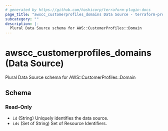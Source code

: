 ```yaml
---
# generated by https://github.com/hashicorp/terraform-plugin-docs
page_title: "awscc_customerprofiles_domains Data Source - terraform-provider-awscc"
subcategory: ""
description: |-
  Plural Data Source schema for AWS::CustomerProfiles::Domain
---
```


# awscc_customerprofiles_domains (Data Source)

Plural Data Source schema for AWS::CustomerProfiles::Domain



<!-- schema generated by tfplugindocs -->
## Schema

### Read-Only

- `id` (String) Uniquely identifies the data source.
- `ids` (Set of String) Set of Resource Identifiers.
